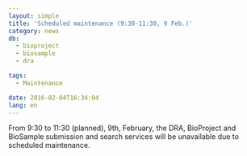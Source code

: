 ```yaml
---
layout: simple
title: 'Scheduled maintenance (9:30-11:30, 9 Feb.)'
category: news
db:
  - bioproject
  - biosample
  - dra

tags:
  - Maintenance

date: 2016-02-04T16:34:04
lang: en
---
```


From 9:30 to 11:30 (planned), 9th, February, the DRA, BioProject and BioSample submission and search services will be unavailable due to scheduled maintenance.
